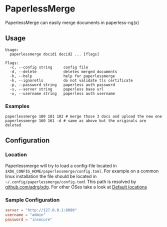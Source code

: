 # PaperlessMerge

PaperlessMerge can easily merge documents in paperless-ng(x)

## Usage

```
Usage:
  paperlessmerge docid1 docid2 ... [flags]

Flags:
  -c, --config string     config file
  -d, --delete            deletes merged documents
  -h, --help              help for paperlessmerge
  -k, --ignoretls         do not validate tls certificate
  -p, --password string   paperless auth password
  -s, --server string     paperless base url
  -u, --username string   paperless auth username
```

### Examples

```shell
paperlessmerge 100 101 102 # merge those 3 docs and upload the new one
paperlessmerge 160 161 -d # same as above but the originals are deleted
```

## Configuration

### Location

Paperlessmerge will try to load a config-file located in `$XDG_CONFIG_HOME/paperlessmerge/config.toml`.
For example on a common linux installation the file should be located in `~/.config/paperlessmerge/config.toml`
This path is resolved by [github.com/adrg/xdg](https://github.com/adrg/xdg).
For other OSes take a look at [Default locations](https://github.com/adrg/xdg/blob/master/README.md#xdg-base-directory=)

### Sample Configuration

```toml
server = "http://127.0.0.1:8080"
username = "admin"
password = "insecure"
```
